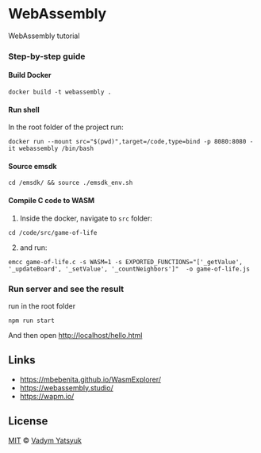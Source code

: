 # WebAssembly

WebAssembly tutorial

### Step-by-step guide

#### Build Docker

```
docker build -t webassembly .
```

#### Run shell

In the root folder of the project run:

```
docker run --mount src="$(pwd)",target=/code,type=bind -p 8080:8080 -it webassembly /bin/bash
```

#### Source emsdk

```
cd /emsdk/ && source ./emsdk_env.sh
```

#### Compile C code to WASM

1. Inside the docker, navigate to `src` folder:

```
cd /code/src/game-of-life
```

2. and run:

```
emcc game-of-life.c -s WASM=1 -s EXPORTED_FUNCTIONS="['_getValue', '_updateBoard', '_setValue', '_countNeighbors']"  -o game-of-life.js
```

### Run server and see the result

run in the root folder

```
npm run start
```

And then open [http://localhost/hello.html](http://localhost/game-of-life)

## Links

- https://mbebenita.github.io/WasmExplorer/
- https://webassembly.studio/
- https://wapm.io/

## License

[MIT](https://tldrlegal.com/license/mit-license) © [Vadym Yatsyuk](https://github.com/vadimdez)
